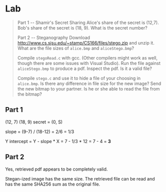 Lab
==============================

> Part 1 -- Shamir's Secret Sharing
> Alice's share of the secret is (12,7).
> Bob's share of the secret is (18, 9).
> What is the secret number?
> 
> Part 2 -- Steganography
> Download http://www.cs.sjsu.edu/~stamp/CS166/files/stego.zip and unzip it.
> What are the file sizes of `alice.bmp` and `aliceStego.bmp`?
> 
> Compile `stegoRead.c` with gcc.  (Other compilers might work as well,
> though there are some issues with Visual Studio).
> Run the file against `aliceStego.bmp` to produce a pdf.
> Inspect the pdf.  Is it a valid file?
> 
> Compile `stego.c` and use it to hide a file of your choosing in `alice.bmp`.
> Is there any difference in file size for the new image?
> Send the new bitmap to your partner.
> Is he or she able to read the file from the bitmap?

## Part 1

(12, 7)
(18, 9)
secret = (0, S)

slope = (9-7) / (18-12) = 2/6 = 1/3

Y intercept = Y - slope * X
= 7 - 1/3 * 12
= 7 - 4
= **3**

## Part 2

Yes, retrieved pdf appears to be completely valid.

Stegan-ized image has the same size. The retrieved file can be read and has the same SHA256 sum as the original file.
